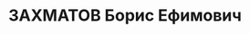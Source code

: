 ---
title: ЗАХМАТОВ Борис Ефимович
description: '1898 р. н., с. Богородське Тульської губ. Росіянин, чл. ВКП(б), освіта
  вища, ком. кавполку, майор, м. Бердичів Вінницької обл.

  Заарештований 27 серпня 1937 р. Обвинувачувався за ст. 54-16, 54-8, 54-11 КК УРСР.
  ВК ВС СРСР 23 грудня 1937 р. засуджений до розстрілу. Вирок виконано 23 грудня 1937
  р. у м. Київ.

  Реабілітований у 1957 р.'
---
